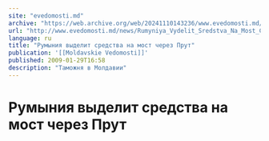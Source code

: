 ```yaml
---
site: "evedomosti.md"
archive: "https://web.archive.org/web/20241110143236/www.evedomosti.md/news/Rumyniya_Vydelit_Sredstva_Na_Most_Cherez_Prut"
url: "http://www.evedomosti.md/news/Rumyniya_Vydelit_Sredstva_Na_Most_Cherez_Prut"
language: ru
title: "Румыния выделит средства на мост через Прут"
publication: '[[Moldavskie Vedomosti]]'
published: 2009-01-29T16:58
description: "Таможня в Молдавии"
---
```


# Румыния выделит средства на мост через Прут

